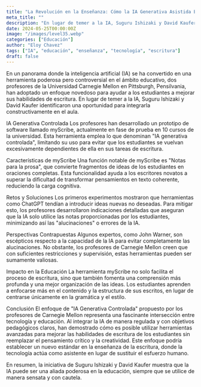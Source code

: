 ```yaml
---
title: "La Revolución en la Enseñanza: Cómo la IA Generativa Asistida Está Transformando el Aula"
meta_title: ""
description: "En lugar de temer a la IA, Suguru Ishizaki y David Kaufer identificaron una oportunidad para integrarla constructivamente en el aula."
date: 2024-05-25T00:00:00Z
image: "/images/level35.webp"
categories: ["Educación"]
author: "Eloy Chavez"
tags: ["IA", "educación", "enseñanza", "tecnología", "escritura"]
draft: false
---
```


En un panorama donde la inteligencia artificial (IA) se ha convertido en una herramienta poderosa pero controversial en el ámbito educativo, dos profesores de la Universidad Carnegie Mellon en Pittsburgh, Pensilvania, han adoptado un enfoque novedoso para ayudar a los estudiantes a mejorar sus habilidades de escritura. En lugar de temer a la IA, Suguru Ishizaki y David Kaufer identificaron una oportunidad para integrarla constructivamente en el aula.

IA Generativa Controlada
Los profesores han desarrollado un prototipo de software llamado myScribe, actualmente en fase de prueba en 10 cursos de la universidad. Esta herramienta emplea lo que denominan "IA generativa controlada", limitando su uso para evitar que los estudiantes se vuelvan excesivamente dependientes de ella en sus tareas de escritura.

Características de myScribe
Una función notable de myScribe es "Notas para la prosa", que convierte fragmentos de ideas de los estudiantes en oraciones completas. Esta funcionalidad ayuda a los escritores novatos a superar la dificultad de transformar pensamientos en texto coherente, reduciendo la carga cognitiva.

Retos y Soluciones
Los primeros experimentos mostraron que herramientas como ChatGPT tendían a introducir ideas nuevas no deseadas. Para mitigar esto, los profesores desarrollaron indicaciones detalladas que aseguran que la IA solo utilice las notas proporcionadas por los estudiantes, minimizando así las "alucinaciones" o errores de la IA.

Perspectivas Contrapuestas
Algunos expertos, como John Warner, son escépticos respecto a la capacidad de la IA para evitar completamente las alucinaciones. No obstante, los profesores de Carnegie Mellon creen que con suficientes restricciones y supervisión, estas herramientas pueden ser sumamente valiosas.

Impacto en la Educación
La herramienta myScribe no solo facilita el proceso de escritura, sino que también fomenta una comprensión más profunda y una mejor organización de las ideas. Los estudiantes aprenden a enfocarse más en el contenido y la estructura de sus escritos, en lugar de centrarse únicamente en la gramática y el estilo.

Conclusión
El enfoque de "IA Generativa Controlada" propuesto por los profesores de Carnegie Mellon representa una fascinante intersección entre tecnología y educación. Al integrar la IA de manera regulada y con objetivos pedagógicos claros, han demostrado cómo es posible utilizar herramientas avanzadas para mejorar las habilidades de escritura de los estudiantes sin reemplazar el pensamiento crítico y la creatividad. Este enfoque podría establecer un nuevo estándar en la enseñanza de la escritura, donde la tecnología actúa como asistente en lugar de sustituir el esfuerzo humano.

En resumen, la iniciativa de Suguru Ishizaki y David Kaufer muestra que la IA puede ser una aliada poderosa en la educación, siempre que se utilice de manera sensata y con cautela.